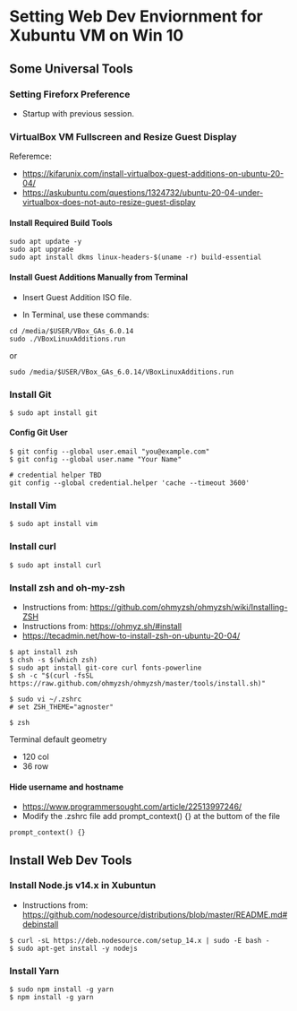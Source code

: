 # Setting Web Dev Enviornment for Xubuntu VM on Win 10

## Some Universal Tools

### Setting Fireforx Preference

- Startup with previous session.

### VirtualBox VM Fullscreen and Resize Guest Display

Referemce:

- https://kifarunix.com/install-virtualbox-guest-additions-on-ubuntu-20-04/
- https://askubuntu.com/questions/1324732/ubuntu-20-04-under-virtualbox-does-not-auto-resize-guest-display

#### Install Required Build Tools

```
sudo apt update -y
sudo apt upgrade
sudo apt install dkms linux-headers-$(uname -r) build-essential
```

#### Install Guest Additions Manually from Terminal

- Insert Guest Addition ISO file.

- In Terminal, use these commands:

```
cd /media/$USER/VBox_GAs_6.0.14
sudo ./VBoxLinuxAdditions.run
```

or

```
sudo /media/$USER/VBox_GAs_6.0.14/VBoxLinuxAdditions.run
```

### Install Git

```
$ sudo apt install git
```

#### Config Git User

```
$ git config --global user.email "you@example.com"
$ git config --global user.name "Your Name"

# credential helper TBD
git config --global credential.helper 'cache --timeout 3600'
```

### Install Vim

```
$ sudo apt install vim
```

### Install curl

```
$ sudo apt install curl
```

### Install zsh and oh-my-zsh

- Instructions from: https://github.com/ohmyzsh/ohmyzsh/wiki/Installing-ZSH
- Instructions from: https://ohmyz.sh/#install
- https://tecadmin.net/how-to-install-zsh-on-ubuntu-20-04/

```
$ apt install zsh
$ chsh -s $(which zsh)
$ sudo apt install git-core curl fonts-powerline
$ sh -c "$(curl -fsSL https://raw.github.com/ohmyzsh/ohmyzsh/master/tools/install.sh)"

$ sudo vi ~/.zshrc
# set ZSH_THEME="agnoster"

$ zsh
```

Terminal default geometry

- 120 col
- 36 row

#### Hide username and hostname

- https://www.programmersought.com/article/22513997246/
- Modify the .zshrc file add prompt_context() {} at the buttom of the file

```
prompt_context() {}

```

## Install Web Dev Tools

### Install Node.js v14.x in Xubuntun

- Instructions from: https://github.com/nodesource/distributions/blob/master/README.md#debinstall

```
$ curl -sL https://deb.nodesource.com/setup_14.x | sudo -E bash -
$ sudo apt-get install -y nodejs
```

### Install Yarn

```
$ sudo npm install -g yarn
$ npm install -g yarn
```
